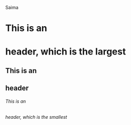 Saima
# This is an <h1> header,  which is the largest
## This is an <h2> header
###### This is an <h6> header, which is the smallest
